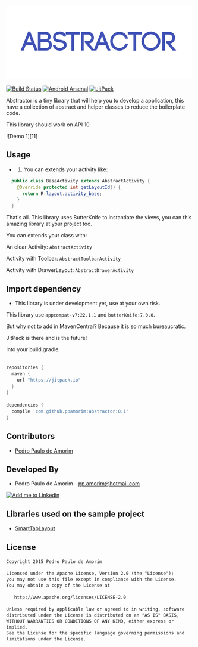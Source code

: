 ![Logo 1][10]

[![Build Status](https://api.travis-ci.org/ppamorim/Cult.svg?branch=master)](https://travis-ci.org/ppamorim/Cult)
[![Android Arsenal](https://img.shields.io/badge/Android%20Arsenal-Cult-blue.svg?style=flat)](https://android-arsenal.com/details/1/1913)
[![JitPack](https://img.shields.io/github/release/ppamorim/Cult.svg?label=JitPack%20Maven)](https://jitpack.io/#ppamorim/Cult)

Abstractor is a tiny library that will help you to develop a application, this have a collection of abstract and helper classes to reduce the boilerplate code.

This library should work on API 10.

![Demo 1][11]

Usage
-----

* 1. You can extends your activity like:

```java
  public class BaseActivity extends AbstractActivity {
    @Override protected int getLayoutId() {
      return R.layout.activity_base;
    }
  }
```

That's all.
This library uses ButterKnife to instantiate the views, you can this amazing library at your project too.

You can extends your class with:

An clear Activity: `AbstractActivity`

Activity with Toolbar: `AbstractToolbarActivity`

Activity with DrawerLayout: `AbstractDrawerActivity`

Import dependency
--------------------------------

* This library is under development yet, use at your own risk.

This library use `appcompat-v7:22.1.1` and `butterKnife:7.0.0`.

But why not to add in MavenCentral?
Because it is so much bureaucratic.

JitPack is there and is the future!

Into your build.gradle:

```groovy

repositories {
  maven {
    url "https://jitpack.io"
  }
}

dependencies {
  compile 'com.github.ppamorim:abstractor:0.1'
}
```

Contributors
------------

* [Pedro Paulo de Amorim][3]

Developed By
------------

* Pedro Paulo de Amorim - <pp.amorim@hotmail.com>

<a href="https://www.linkedin.com/profile/view?id=185411359">
  <img alt="Add me to Linkedin" src="http://imageshack.us/a/img41/7877/smallld.png" />
</a>

Libraries used on the sample project
------------------------------------

* [SmartTabLayout][6]

License
-------

    Copyright 2015 Pedro Paulo de Amorim

    Licensed under the Apache License, Version 2.0 (the "License");
    you may not use this file except in compliance with the License.
    You may obtain a copy of the License at

       http://www.apache.org/licenses/LICENSE-2.0

    Unless required by applicable law or agreed to in writing, software
    distributed under the License is distributed on an "AS IS" BASIS,
    WITHOUT WARRANTIES OR CONDITIONS OF ANY KIND, either express or implied.
    See the License for the specific language governing permissions and
    limitations under the License.

[3]: https://github.com/ppamorim/
[5]: https://github.com/JakeWharton/butterknife
[6]: https://github.com/ogaclejapan/SmartTabLayout
[10]: ./art/logo.png

